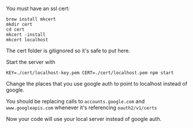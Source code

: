 You must have an ssl cert:

```
brew install mkcert
mkdir cert
cd cert
mkcert -install
mkcert localhost
```

The cert folder is gitignored so it's safe to put here.

Start the server with 
```
KEY=./cert/localhost-key.pem CERT=./cert/localhost.pem npm start
```

Change the places that you use google auth to point to localhost instead of google.

You should be replacing calls to `accounts.google.com` and `www.googleapis.com` whenever it's referencing `oauth2/v1/certs`

Now your code will use your local server instead of google auth.